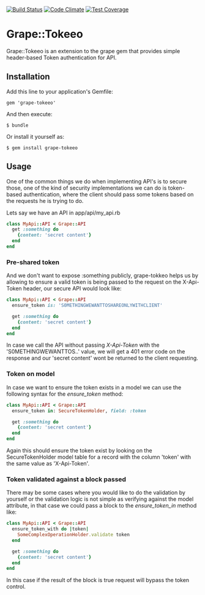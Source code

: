 [![Build Status](https://travis-ci.org/wawandco/grape-tokeeo.svg?branch=master)](https://travis-ci.org/wawandco/grape-tokeeo)
[![Code Climate](https://codeclimate.com/github/wawandco/grape-tokeeo/badges/gpa.svg)](https://codeclimate.com/github/wawandco/grape-tokeeo)
[![Test Coverage](https://codeclimate.com/github/wawandco/grape-tokeeo/badges/coverage.svg)](https://codeclimate.com/github/wawandco/grape-tokeeo)

# Grape::Tokeeo


Grape::Tokeeo is an extension to the grape gem that provides simple header-based Token authentication for API.

## Installation
Add this line to your application's Gemfile:
```
gem 'grape-tokeeo'
```
And then execute:
```
$ bundle
```
Or install it yourself as:
```
$ gem install grape-tokeeo
```

## Usage

One of the common things we do when implementing API's is to secure those, one of the kind of security implementations we can do is token-based authentication, where the client should pass some tokens based on the requests he is trying to do.

Lets say we have an API in app/api/my_api.rb

```ruby
class MyApi::API < Grape::API
  get :something do
    {content: 'secret content'}
  end
end
```
### Pre-shared token

And we don't want to expose :something publicly, grape-tokkeo helps us by allowing to ensure a valid token is being passed to the request on the X-Api-Token header, our secure API would look like:

```ruby
class MyApi::API < Grape::API
  ensure_token is: 'S0METHINGWEWANTTOSHAREONLYWITHCLIENT'

  get :something do
    {content: 'secret content'}
  end
end
```

In case we call the API without passing *X-Api-Token* with the 'S0METHINGWEWANTTOS..' value, we will get a 401 error code on the response and our 'secret content' wont be returned to the client requesting.

### Token on model

In case we want to ensure the token exists in a model we can use the following syntax for the *ensure_token* method:

```ruby
class MyApi::API < Grape::API
  ensure_token in: SecureTokenHolder, field: :token

  get :something do
    {content: 'secret content'}
  end
end
```

Again this should ensure the token exist by looking on the SecureTokenHolder model table for a record with the column 'token' with the same value as 'X-Api-Token'.

### Token validated against a block passed

There may be some cases where you would like to do the validation by yourself or the validation logic is not simple as verifying against the model attribute, in that case we could pass a block to the *ensure_token_in* method like:

```ruby
class MyApi::API < Grape::API
  ensure_token_with do |token|
    SomeComplexOperationHolder.validate token
  end

  get :something do
    {content: 'secret content'}
  end
end
```

In this case if the result of the block is true request will bypass the token control.
